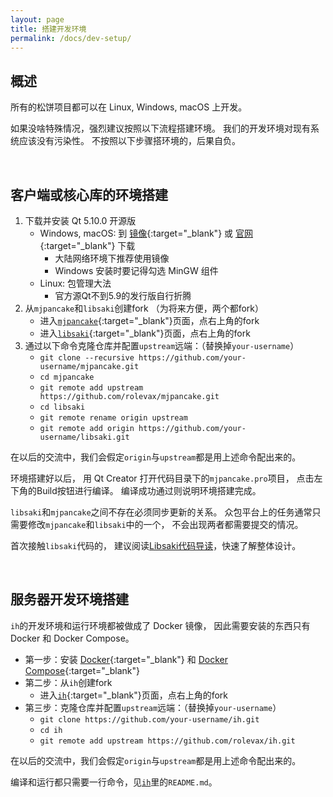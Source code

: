 ```yaml
---
layout: page
title: 搭建开发环境
permalink: /docs/dev-setup/
---
```


## 概述

所有的松饼项目都可以在 Linux, Windows, macOS 上开发。

如果没啥特殊情况，强烈建议按照以下流程搭建环境。
我们的开发环境对现有系统应该没有污染性。
不按照以下步骤搭环境的，后果自负。

<br />

## 客户端或核心库的环境搭建

1. 下载并安装 Qt 5.10.0 开源版
    - Windows, macOS:
      到 [镜像][qt-mirror]{:target="_blank"} 或 [官网][qt]{:target="_blank"} 下载
        - 大陆网络环境下推荐使用镜像
        - Windows 安装时要记得勾选 MinGW 组件
    - Linux: 包管理大法
        - 官方源Qt不到5.9的发行版自行折腾
2. 从`mjpancake`和`libsaki`创建fork （为将来方便，两个都fork）
    - 进入[`mjpancake`][mjpancake]{:target="_blank"}页面，点右上角的fork
    - 进入[`libsaki`][libsaki]{:target="_blank"}页面，点右上角的fork
3. 通过以下命令克隆仓库并配置`upstream`远端：（替换掉`your-username`）
    - `git clone --recursive https://github.com/your-username/mjpancake.git`
    - `cd mjpancake`
    - `git remote add upstream https://github.com/rolevax/mjpancake.git`
    - `cd libsaki`
    - `git remote rename origin upstream`
    - `git remote add origin https://github.com/your-username/libsaki.git`

在以后的交流中，我们会假定`origin`与`upstream`都是用上述命令配出来的。

环境搭建好以后，
用 Qt Creator 打开代码目录下的`mjpancake.pro`项目，
点击左下角的Build按钮进行编译。
编译成功通过则说明环境搭建完成。

`libsaki`和`mjpancake`之间不存在必须同步更新的关系。
众包平台上的任务通常只需要修改`mjpancake`和`libsaki`中的一个，
不会出现两者都需要提交的情况。

首次接触`libsaki`代码的，
建议阅读[Libsaki代码导读](/docs/libsaki/)，快速了解整体设计。

<br />

## 服务器开发环境搭建

`ih`的开发环境和运行环境都被做成了 Docker 镜像，
因此需要安装的东西只有 Docker 和 Docker Compose。

- 第一步：安装 [Docker][docker]{:target="_blank"}
          和 [Docker Compose][docker-compose]{:target="_blank"}
- 第二步：从`ih`创建fork
    - 进入[`ih`][ih]{:target="_blank"}页面，点右上角的fork
- 第三步：克隆仓库并配置`upstream`远端：（替换掉`your-username`）
    - `git clone https://github.com/your-username/ih.git`
    - `cd ih`
    - `git remote add upstream https://github.com/rolevax/ih.git`

在以后的交流中，我们会假定`origin`与`upstream`都是用上述命令配出来的。

编译和运行都只需要一行命令，见[`ih`][ih]里的`README.md`。

[libsaki]: https://github.com/rolevax/libsaki
[mjpancake]: https://github.com/rolevax/mjpancake
[ih]: https://github.com/rolevax/ih
[pages]: https://github.com/mjpancake/mjpancake.github.io

[git-win]: https://git-for-windows.github.io/
[qt]: www.qt.io
[qt-mirror]: http://mirrors.ustc.edu.cn/qtproject/archive/qt/5.10/5.10.0/

[docker]: https://docs.docker.com/engine/installation/
[docker-compose]: https://docs.docker.com/compose/install/

